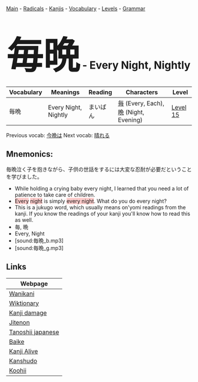 <style> bigfont {font-size: 100px}</style>
[Main](../README.md) -
[Radicals](../radicals.md) -
[Kanjis](../kanjis.md) -
[Vocabulary](../vocabulary.md) -
[Levels](../levels.md) -
[Grammar](../grammar.md)
# <bigfont> 毎晩</bigfont> - Every Night, Nightly 

| Vocabulary | Meanings | Reading | Characters | Level |
| --- | --- | --- | --- | --- |
| 毎晩 | Every Night, Nightly | まいばん |  [毎](../kanjis/毎.md) (Every, Each), [晩](../kanjis/晩.md) (Night, Evening) | [Level 15](../levels/wk_level15.md) |

Previous vocab: [今晩は](今晩は.md) Next vocab: [晴れる](晴れる.md) 

## Mnemonics:
毎晩泣く子を抱きながら、子供の世話をするには大変な忍耐が必要だということを学びました。
* While holding a crying baby every night, I learned that you need a lot of patience to take care of children.
* <span style="background-color:#ffcccb"> Every</span> <span style="background-color:#ffcccb"> night</span> is simply <span style="background-color:#ffcccb"> every night</span>. What do you do every night?
* This is a jukugo word, which usually means on'yomi readings from the kanji. If you know the readings of your kanji you'll know how to read this as well.
* 毎, 晩
* Every, Night
* [sound:毎晩_b.mp3]
* [sound:毎晩_g.mp3]


## Links 

| Webpage |
| --- |
| [Wanikani          ](https://www.wanikani.com/kanji/毎晩) |
| [Wiktionary        ](https://en.wiktionary.org/wiki/毎晩) |
| [Kanji damage      ](http://www.kanjidamage.com/kanji/search?utf8=✓&q=毎晩) |
| [Jitenon           ](https://jitenon.com/kanji/毎晩) |
| [Tanoshii japanese ](https://www.tanoshiijapanese.com/dictionary/kanji.cfm?k=毎晩) |
| [Baike             ](https://baike.baidu.com/item/毎晩) |
| [Kanji Alive       ](https://app.kanjialive.com/毎晩) |
| [Kanshudo          ](https://www.kanshudo.com/searchmn?q=毎晩) |
| [Koohii            ](https://kanji.koohii.com/study/kanji/毎晩) |
